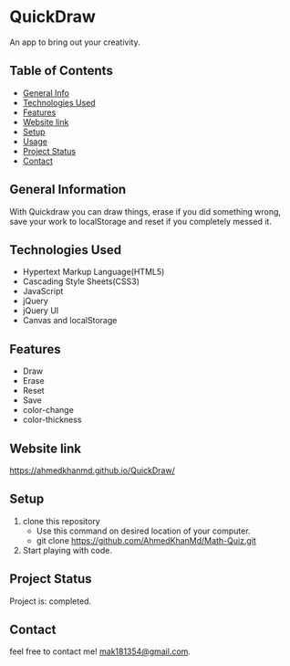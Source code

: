 # QuickDraw
An app to bring out your creativity.

## Table of Contents
* [General Info](#general-information)
* [Technologies Used](#technologies-used)
* [Features](#features)
* [Website link](#website-link)
* [Setup](#setup)
* [Usage](#usage)
* [Project Status](#project-status)
* [Contact](#contact)


## General Information

With Quickdraw you can draw things, erase if you did something wrong, save your work to localStorage and reset if you completely messed it.

## Technologies Used
- Hypertext Markup Language(HTML5)
- Cascading Style Sheets(CSS3)
- JavaScript
- jQuery
- jQuery UI
- Canvas and localStorage

## Features
- Draw 
- Erase
- Reset
- Save
- color-change
- color-thickness

## Website link
https://ahmedkhanmd.github.io/QuickDraw/

## Setup

1. clone this repository  
      - Use this command on desired location of your computer.    
      - git clone https://github.com/AhmedKhanMd/Math-Quiz.git
2. Start playing with code.

## Project Status
Project is: completed.

## Contact
feel free to contact me!
mak181354@gmail.com.

